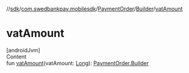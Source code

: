 //[sdk](../../../../index.md)/[com.swedbankpay.mobilesdk](../../index.md)/[PaymentOrder](../index.md)/[Builder](index.md)/[vatAmount](vat-amount.md)



# vatAmount  
[androidJvm]  
Content  
fun [vatAmount](vat-amount.md)(vatAmount: [Long](https://kotlinlang.org/api/latest/jvm/stdlib/kotlin/-long/index.html)): [PaymentOrder.Builder](index.md)  



